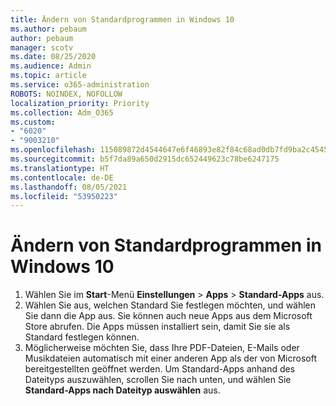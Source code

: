 ```yaml
---
title: Ändern von Standardprogrammen in Windows 10
ms.author: pebaum
author: pebaum
manager: scotv
ms.date: 08/25/2020
ms.audience: Admin
ms.topic: article
ms.service: o365-administration
ROBOTS: NOINDEX, NOFOLLOW
localization_priority: Priority
ms.collection: Adm_O365
ms.custom:
- "6020"
- "9003210"
ms.openlocfilehash: 115089872d4544647e6f46893e82f84c68ad0db7fd9ba2c454590929f599888e
ms.sourcegitcommit: b5f7da89a650d2915dc652449623c78be6247175
ms.translationtype: HT
ms.contentlocale: de-DE
ms.lasthandoff: 08/05/2021
ms.locfileid: "53950223"
---
```

# <a name="change-default-programs-in-windows-10"></a>Ändern von Standardprogrammen in Windows 10

1. Wählen Sie im **Start**-Menü **Einstellungen** > **Apps** > **Standard-Apps** aus.
2. Wählen Sie aus, welchen Standard Sie festlegen möchten, und wählen Sie dann die App aus. Sie können auch neue Apps aus dem Microsoft Store abrufen. Die Apps müssen installiert sein, damit Sie sie als Standard festlegen können.
3. Möglicherweise möchten Sie, dass Ihre PDF-Dateien, E-Mails oder Musikdateien automatisch mit einer anderen App als der von Microsoft bereitgestellten geöffnet werden. Um Standard-Apps anhand des Dateityps auszuwählen, scrollen Sie nach unten, und wählen Sie **Standard-Apps nach Dateityp auswählen** aus.